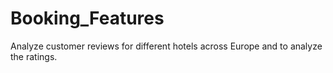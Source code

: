# Booking_Features
Analyze customer reviews for different hotels across Europe and to analyze the ratings.
